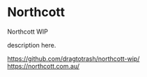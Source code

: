 # Northcott

Northcott WIP

description here.

https://github.com/dragtotrash/northcott-wip/ <br>
https://northcott.com.au/

